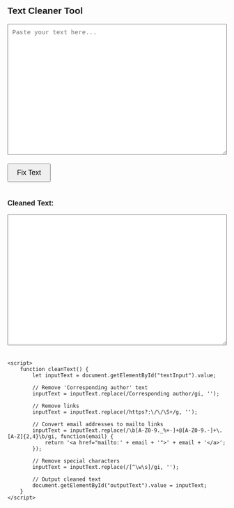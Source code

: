 <html lang="en">
<head>
    <meta charset="UTF-8">
    <meta name="viewport" content="width=device-width, initial-scale=1.0">
    <title>Text Cleaner</title>
    <style>
        body {
            font-family: Arial, sans-serif;
            margin: 20px;
        }
        textarea {
            width: 100%;
            height: 300px;
            padding: 10px;
            margin-bottom: 20px;
            font-size: 14px;
        }
        button {
            padding: 10px 20px;
            font-size: 16px;
        }
    </style>
</head>
<body>
    <h2>Text Cleaner Tool</h2>
    <textarea id="textInput" placeholder="Paste your text here..."></textarea>
    <br>
    <button onclick="cleanText()">Fix Text</button>
    <br><br>
    <h3>Cleaned Text:</h3>
    <textarea id="outputText" readonly></textarea>

    <script>
        function cleanText() {
            let inputText = document.getElementById("textInput").value;
            
            // Remove 'Corresponding author' text
            inputText = inputText.replace(/Corresponding author/gi, '');
            
            // Remove links
            inputText = inputText.replace(/https?:\/\/\S+/g, '');
            
            // Convert email addresses to mailto links
            inputText = inputText.replace(/\b[A-Z0-9._%+-]+@[A-Z0-9.-]+\.[A-Z]{2,4}\b/gi, function(email) {
                return '<a href="mailto:' + email + '">' + email + '</a>';
            });
            
            // Remove special characters
            inputText = inputText.replace(/[^\w\s]/gi, '');

            // Output cleaned text
            document.getElementById("outputText").value = inputText;
        }
    </script>
</body>
</html>
